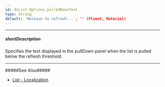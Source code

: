 ```yaml
---
id: dxList.Options.pulledDownText
type: String
default: 'Release to refresh...', '' (Fluent, Material)
---
```

---
##### shortDescription
Specifies the text displayed in the pullDown panel when the list is pulled below the refresh threshold.

---
#####See Also#####
- [List - Localization](/concepts/05%20UI%20Components/List/50%20Localization.md '/Documentation/Guide/UI_Components/List/Localization/')